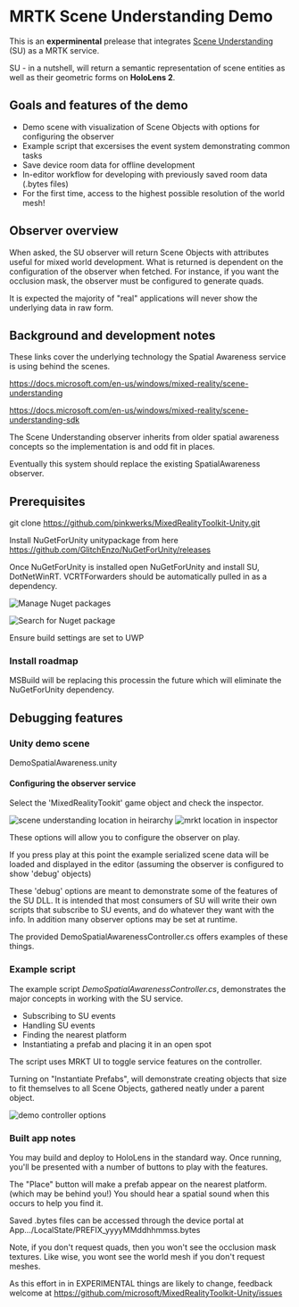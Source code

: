 # MRTK Scene Understanding Demo

This is an __experminental__ prelease that integrates [Scene Understanding](https://docs.microsoft.com/en-us/windows/mixed-reality/scene-understanding) (SU) as a MRTK service.

SU - in a nutshell, will return a semantic representation of scene entities as well as their geometric forms on __HoloLens 2__.

## Goals and features of the demo
* Demo scene with visualization of Scene Objects with options for configuring the observer
* Example script that excersises the event system demonstrating common tasks
* Save device room data for offline development
* In-editor workflow for developing with previously saved room data (.bytes files)
* For the first time, access to the highest possible resolution of the world mesh!

## Observer overview

When asked, the SU observer will return Scene Objects with attributes useful for mixed world development. What is returned is dependent on the configuration of the observer when fetched. For instance, if you want the occlusion mask, the observer must be configured to generate quads.

It is expected the majority of "real" applications will never show the underlying data in raw form.

## Background and development notes

These links cover the underlying technology the Spatial Awareness service is using behind the scenes.

https://docs.microsoft.com/en-us/windows/mixed-reality/scene-understanding

https://docs.microsoft.com/en-us/windows/mixed-reality/scene-understanding-sdk

The Scene Understanding observer inherits from older spatial awareness concepts so the implementation is and odd fit in places.

Eventually this system should replace the existing SpatialAwareness observer.

## Prerequisites

git clone https://github.com/pinkwerks/MixedRealityToolkit-Unity.git

Install NuGetForUnity unitypackage from here
https://github.com/GlitchEnzo/NuGetForUnity/releases

Once NuGetForUnity is installed open NuGetForUnity and install SU, DotNetWinRT. VCRTForwarders should be automatically pulled in as a dependency.

![Manage Nuget packages](ManageNuget.png)

![Search for Nuget package](NugetSearch.png)

Ensure build settings are set to UWP

### Install roadmap

MSBuild will be replacing this processin the future which will eliminate the NuGetForUnity dependency.

## Debugging features

### Unity demo scene

DemoSpatialAwareness.unity

#### Configuring the observer service

Select the 'MixedRealityTookit' game object and check the inspector.

![scene understanding location in heirarchy](MRTKHierarchy.png)
![mrkt location in inspector](MRTKLocation.png)

These options will allow you to configure the observer on play. 

If you press play at this point the example serialized scene data will be loaded and displayed in the editor (assuming the observer is configured to show 'debug' objects)

These 'debug' options are meant to demonstrate some of the features of the SU DLL. It is intended that most consumers of SU will write their own scripts that subscribe to SU events, and do whatever they want with the info. In addition many observer options may be set at runtime.

The provided DemoSpatialAwarenessController.cs offers examples of these things.

### Example script

The example script _DemoSpatialAwarenessController.cs_, demonstrates the major concepts in working with the SU service.

* Subscribing to SU events
* Handling SU events
* Finding the nearest platform
* Instantiating a prefab and placing it in an open spot

The script uses MRKT UI to toggle service features on the controller.

Turning on "Instantiate Prefabs", will demonstrate creating objects that size to fit themselves to all Scene Objects, gathered neatly under a parent object.

![demo controller options](Controller.png)

### Built app notes

You may build and deploy to HoloLens in the standard way. Once running, you'll be presented with a number of buttons to play with the features.

The "Place" button will make a prefab appear on the nearest platform. (which may be behind you!) You should hear a spatial sound when this occurs to help you find it.

Saved .bytes files can be accessed through the device portal at App.../LocalState/PREFIX_yyyyMMddhhmmss.bytes

Note, if you don't request quads, then you won't see the occlusion mask textures. Like wise, you wont see the world mesh if you don't request meshes.

As this effort in in EXPERIMENTAL things are likely to change, feedback welcome at https://github.com/microsoft/MixedRealityToolkit-Unity/issues